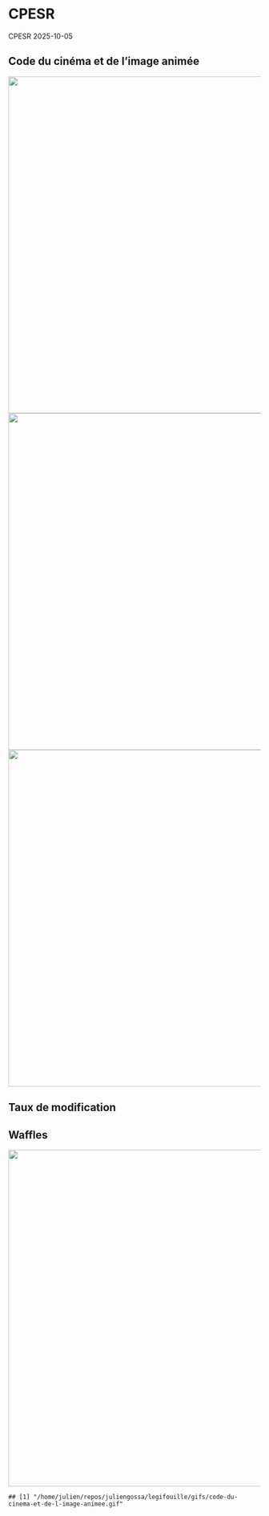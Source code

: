 CPESR
================
CPESR
2025-10-05

## Code du cinéma et de l’image animée

<img src="/home/julien/repos/juliengossa/legifouille/codes/code-du-cinema-et-de-l-image-animee/legifouille-code_files/figure-gfm/versions-1.png" width="672" />

<img src="/home/julien/repos/juliengossa/legifouille/codes/code-du-cinema-et-de-l-image-animee/legifouille-code_files/figure-gfm/modifications-1.png" width="672" />
<img src="/home/julien/repos/juliengossa/legifouille/codes/code-du-cinema-et-de-l-image-animee/legifouille-code_files/figure-gfm/taille_modifications-1.png" width="672" />

## Taux de modification

## Waffles

<img src="/home/julien/repos/juliengossa/legifouille/codes/code-du-cinema-et-de-l-image-animee/legifouille-code_files/figure-gfm/unnamed-chunk-4-1.png" width="672" />

    ## [1] "/home/julien/repos/juliengossa/legifouille/gifs/code-du-cinema-et-de-l-image-animee.gif"
